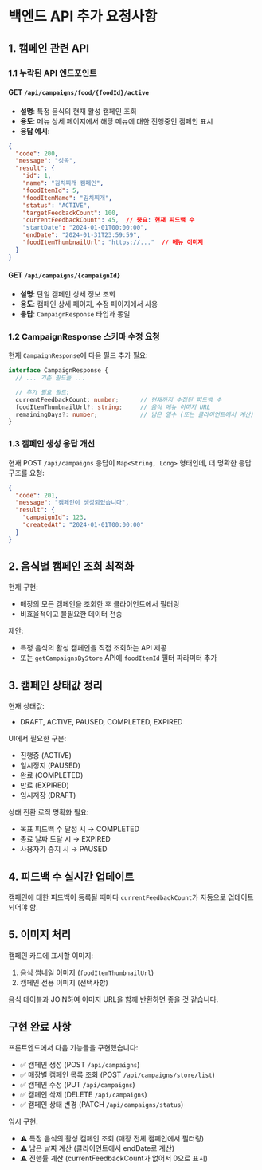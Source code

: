 # 백엔드 API 추가 요청사항

## 1. 캠페인 관련 API

### 1.1 누락된 API 엔드포인트

#### GET `/api/campaigns/food/{foodId}/active`
- **설명**: 특정 음식의 현재 활성 캠페인 조회
- **용도**: 메뉴 상세 페이지에서 해당 메뉴에 대한 진행중인 캠페인 표시
- **응답 예시**:
```json
{
  "code": 200,
  "message": "성공",
  "result": {
    "id": 1,
    "name": "김치찌개 캠페인",
    "foodItemId": 5,
    "foodItemName": "김치찌개",
    "status": "ACTIVE",
    "targetFeedbackCount": 100,
    "currentFeedbackCount": 45,  // 중요: 현재 피드백 수
    "startDate": "2024-01-01T00:00:00",
    "endDate": "2024-01-31T23:59:59",
    "foodItemThumbnailUrl": "https://..."  // 메뉴 이미지
  }
}
```

#### GET `/api/campaigns/{campaignId}`
- **설명**: 단일 캠페인 상세 정보 조회
- **용도**: 캠페인 상세 페이지, 수정 페이지에서 사용
- **응답**: `CampaignResponse` 타입과 동일

### 1.2 CampaignResponse 스키마 수정 요청

현재 `CampaignResponse`에 다음 필드 추가 필요:

```typescript
interface CampaignResponse {
  // ... 기존 필드들 ...

  // 추가 필요 필드:
  currentFeedbackCount: number;      // 현재까지 수집된 피드백 수
  foodItemThumbnailUrl?: string;     // 음식 메뉴 이미지 URL
  remainingDays?: number;            // 남은 일수 (또는 클라이언트에서 계산)
}
```

### 1.3 캠페인 생성 응답 개선

현재 POST `/api/campaigns` 응답이 `Map<String, Long>` 형태인데,
더 명확한 응답 구조를 요청:

```json
{
  "code": 201,
  "message": "캠페인이 생성되었습니다",
  "result": {
    "campaignId": 123,
    "createdAt": "2024-01-01T00:00:00"
  }
}
```

## 2. 음식별 캠페인 조회 최적화

현재 구현:
- 매장의 모든 캠페인을 조회한 후 클라이언트에서 필터링
- 비효율적이고 불필요한 데이터 전송

제안:
- 특정 음식의 활성 캠페인을 직접 조회하는 API 제공
- 또는 `getCampaignsByStore` API에 `foodItemId` 필터 파라미터 추가

## 3. 캠페인 상태값 정리

현재 상태값:
- DRAFT, ACTIVE, PAUSED, COMPLETED, EXPIRED

UI에서 필요한 구분:
- 진행중 (ACTIVE)
- 일시정지 (PAUSED)
- 완료 (COMPLETED)
- 만료 (EXPIRED)
- 임시저장 (DRAFT)

상태 전환 로직 명확화 필요:
- 목표 피드백 수 달성 시 → COMPLETED
- 종료 날짜 도달 시 → EXPIRED
- 사용자가 중지 시 → PAUSED

## 4. 피드백 수 실시간 업데이트

캠페인에 대한 피드백이 등록될 때마다 `currentFeedbackCount`가 자동으로 업데이트되어야 함.

## 5. 이미지 처리

캠페인 카드에 표시할 이미지:
1. 음식 썸네일 이미지 (`foodItemThumbnailUrl`)
2. 캠페인 전용 이미지 (선택사항)

음식 테이블과 JOIN하여 이미지 URL을 함께 반환하면 좋을 것 같습니다.

## 구현 완료 사항

프론트엔드에서 다음 기능들을 구현했습니다:
- ✅ 캠페인 생성 (POST `/api/campaigns`)
- ✅ 매장별 캠페인 목록 조회 (POST `/api/campaigns/store/list`)
- ✅ 캠페인 수정 (PUT `/api/campaigns`)
- ✅ 캠페인 삭제 (DELETE `/api/campaigns`)
- ✅ 캠페인 상태 변경 (PATCH `/api/campaigns/status`)

임시 구현:
- ⚠️ 특정 음식의 활성 캠페인 조회 (매장 전체 캠페인에서 필터링)
- ⚠️ 남은 날짜 계산 (클라이언트에서 endDate로 계산)
- ⚠️ 진행률 계산 (currentFeedbackCount가 없어서 0으로 표시)